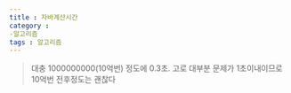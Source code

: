 ```yaml
---
title : 자바계산시간
category :
-알고리즘
tags : 알고리즘
---
```

> 대충 1000000000(10억번) 정도에 0.3초.
고로 대부분 문제가 1초이내이므로 10억번 전후정도는 괜찮다
